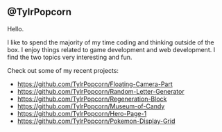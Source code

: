 @TylrPopcorn
-----
Hello. 

I like to spend the majority of my time coding and thinking outside of the box. I enjoy things related to game development and web development. I find the two topics very interesting and fun.

Check out some of my recent projects:
- https://github.com/TylrPopcorn/Floating-Camera-Part
- https://github.com/TylrPopcorn/Random-Letter-Generator
- https://github.com/TylrPopcorn/Regeneration-Block
- https://github.com/TylrPopcorn/Museum-of-Candy
- https://github.com/TylrPopcorn/Hero-Page-1
- https://github.com/TylrPopcorn/Pokemon-Display-Grid
